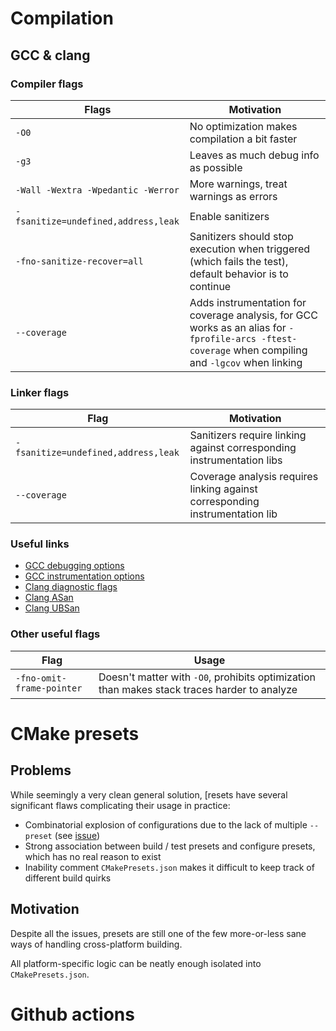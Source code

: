 # Compilation

## GCC & clang

### Compiler flags

| Flags                               | Motivation                                                   |
| ----------------------------------- | ------------------------------------------------------------ |
| `-O0`                               | No optimization makes compilation a bit faster               |
| `-g3`                               | Leaves as much debug info as possible                        |
| `-Wall -Wextra -Wpedantic -Werror`  | More warnings, treat warnings as errors                      |
| `-fsanitize=undefined,address,leak` | Enable sanitizers                                            |
| `-fno-sanitize-recover=all`         | Sanitizers should stop execution when  triggered  (which fails the test), default behavior is to continue |
| `--coverage`                        | Adds instrumentation for coverage analysis, for GCC works as an alias for `-fprofile-arcs -ftest-coverage` when compiling and `-lgcov` when linking |

### Linker flags

| Flag                                | Motivation                                                   |
| ----------------------------------- | ------------------------------------------------------------ |
| `-fsanitize=undefined,address,leak` | Sanitizers require linking against corresponding instrumentation libs |
| `--coverage`                        | Coverage analysis requires linking against corresponding instrumentation lib |

### Useful links

- [GCC debugging options](https://gcc.gnu.org/onlinedocs/gcc/Debugging-Options.html)
- [GCC instrumentation options](https://gcc.gnu.org/onlinedocs/gcc/Instrumentation-Options.html)
- [Clang diagnostic flags](https://clang.llvm.org/docs/DiagnosticsReference.html)
- [Clang ASan](https://clang.llvm.org/docs/AddressSanitizer.html)
- [Clang UBSan](https://clang.llvm.org/docs/UndefinedBehaviorSanitizer.html)

### Other useful flags

| Flag                      | Usage                                                        |
| ------------------------- | ------------------------------------------------------------ |
| `-fno-omit-frame-pointer` | Doesn't matter with `-O0`, prohibits optimization than makes stack traces harder to analyze |

# CMake presets

## Problems

While seemingly a very clean general solution, [resets have several significant flaws complicating their usage in practice:

- Combinatorial explosion of configurations due to the lack of multiple `--preset` (see [issue](https://gitlab.kitware.com/cmake/cmake/-/issues/22538))
- Strong association between build / test presets and configure presets, which has no real reason to exist
- Inability comment `CMakePresets.json` makes it difficult to keep track of different build quirks

## Motivation

Despite all the issues, presets are still one of the few more-or-less sane ways of handling cross-platform building.

All platform-specific logic can be neatly enough isolated into `CMakePresets.json`.

# Github actions


